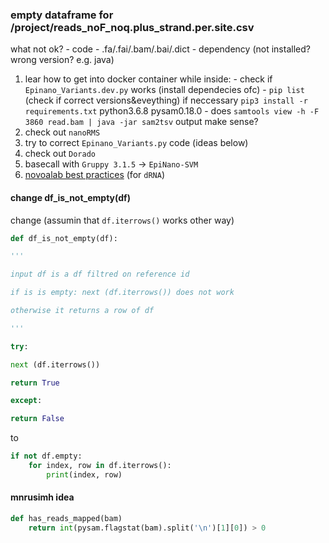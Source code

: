 
### empty dataframe for /project/reads_noF_noq.plus_strand.per.site.csv

what not ok?
	- code
	- .fa/.fai/.bam/.bai/.dict
	- dependency (not installed? wrong version? e.g. java)

1. lear how to get into docker container
	while inside:
		- check if `Epinano_Variants.dev.py` works (install dependecies ofc)
		- `pip list` (check if correct versions&eveything)
			if neccessary `pip3 install -r requirements.txt`
			python3.6.8 pysam0.18.0
		- does `samtools view -h -F 3860 read.bam | java -jar sam2tsv` output make sense?
1. check out `nanoRMS`
2. try to correct `Epinano_Variants.py` code (ideas below)
3. check out `Dorado`
4. basecall with `Gruppy 3.1.5` ->  `EpiNano-SVM`
5. [novoalab best practices](https://github.com/novoalab/Best_Practices_dRNAseq_analysis) (for `dRNA`)





#### change df_is_not_empty(df)
change    (assumin that `df.iterrows()` works other way)
``` python
def df_is_not_empty(df):

'''

input df is a df filtred on reference id

if is is empty: next (df.iterrows()) does not work

otherwise it returns a row of df

'''

try:

next (df.iterrows())

return True

except:

return False
```
to 
```python
if not df.empty:
    for index, row in df.iterrows():
        print(index, row)

```

#### mnrusimh idea
```python
def has_reads_mapped(bam)
	return int(pysam.flagstat(bam).split('\n')[1][0]) > 0
```